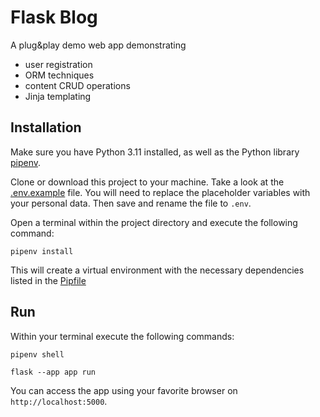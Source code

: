 # Flask Blog

A plug&play demo web app demonstrating 
- user registration 
- ORM techniques 
- content CRUD operations 
- Jinja templating


## Installation

Make sure you have Python 3.11 installed, as well as the Python library [pipenv](https://pypi.org/project/pipenv/).

Clone or download this project to your machine. Take a look at the [.env.example](.env.example) file. You will need to replace the placeholder variables with your personal data. Then save and rename the file to `.env`.

Open a terminal within the project directory and execute the following command:

```
pipenv install
```
This will create a virtual environment with the necessary dependencies listed in the [Pipfile](Pipfile)

## Run

Within your terminal execute the following commands:

```
pipenv shell
```
```
flask --app app run
```

You can access the app using your favorite browser on `http://localhost:5000`.